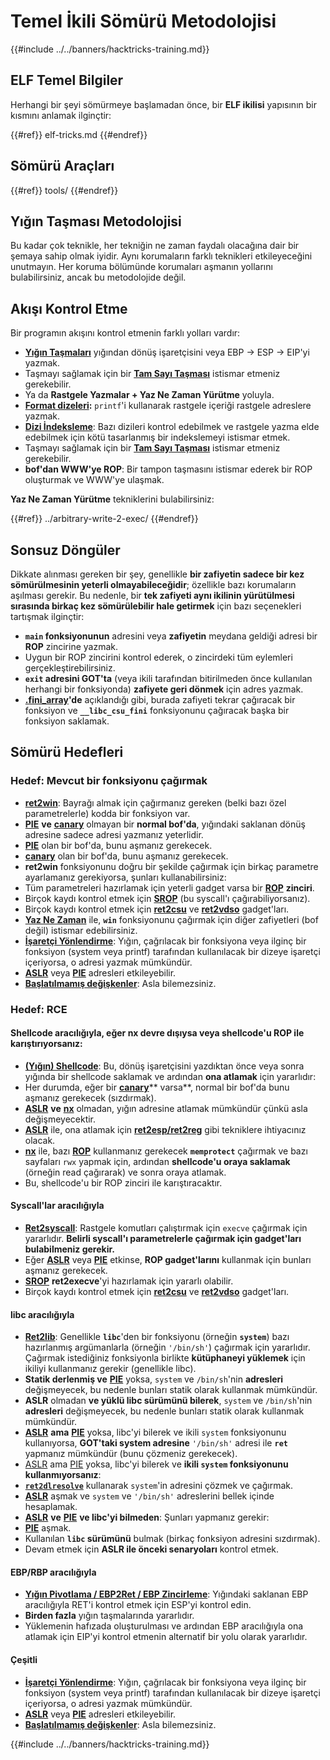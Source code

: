 # Temel İkili Sömürü Metodolojisi

{{#include ../../banners/hacktricks-training.md}}

## ELF Temel Bilgiler

Herhangi bir şeyi sömürmeye başlamadan önce, bir **ELF ikilisi** yapısının bir kısmını anlamak ilginçtir:

{{#ref}}
elf-tricks.md
{{#endref}}

## Sömürü Araçları

{{#ref}}
tools/
{{#endref}}

## Yığın Taşması Metodolojisi

Bu kadar çok teknikle, her tekniğin ne zaman faydalı olacağına dair bir şemaya sahip olmak iyidir. Aynı korumaların farklı teknikleri etkileyeceğini unutmayın. Her koruma bölümünde korumaları aşmanın yollarını bulabilirsiniz, ancak bu metodolojide değil.

## Akışı Kontrol Etme

Bir programın akışını kontrol etmenin farklı yolları vardır:

- [**Yığın Taşmaları**](../stack-overflow/index.html) yığından dönüş işaretçisini veya EBP -> ESP -> EIP'yi yazmak.
- Taşmayı sağlamak için bir [**Tam Sayı Taşması**](../integer-overflow.md) istismar etmeniz gerekebilir.
- Ya da **Rastgele Yazmalar + Yaz Ne Zaman Yürütme** yoluyla.
- [**Format dizeleri**](../format-strings/index.html)**:** `printf`'i kullanarak rastgele içeriği rastgele adreslere yazmak.
- [**Dizi İndeksleme**](../array-indexing.md): Bazı dizileri kontrol edebilmek ve rastgele yazma elde edebilmek için kötü tasarlanmış bir indekslemeyi istismar etmek.
- Taşmayı sağlamak için bir [**Tam Sayı Taşması**](../integer-overflow.md) istismar etmeniz gerekebilir.
- **bof'dan WWW'ye ROP**: Bir tampon taşmasını istismar ederek bir ROP oluşturmak ve WWW'ye ulaşmak.

**Yaz Ne Zaman Yürütme** tekniklerini bulabilirsiniz:

{{#ref}}
../arbitrary-write-2-exec/
{{#endref}}

## Sonsuz Döngüler

Dikkate alınması gereken bir şey, genellikle **bir zafiyetin sadece bir kez sömürülmesinin yeterli olmayabileceğidir**; özellikle bazı korumaların aşılması gerekir. Bu nedenle, bir **tek zafiyeti aynı ikilinin yürütülmesi sırasında birkaç kez sömürülebilir hale getirmek** için bazı seçenekleri tartışmak ilginçtir:

- **`main` fonksiyonunun** adresini veya **zafiyetin** meydana geldiği adresi bir **ROP** zincirine yazmak.
- Uygun bir ROP zincirini kontrol ederek, o zincirdeki tüm eylemleri gerçekleştirebilirsiniz.
- **`exit` adresini GOT'ta** (veya ikili tarafından bitirilmeden önce kullanılan herhangi bir fonksiyonda) **zafiyete geri dönmek** için adres yazmak.
- [**.fini_array**](../arbitrary-write-2-exec/www2exec-.dtors-and-.fini_array.md#eternal-loop)**'de** açıklandığı gibi, burada zafiyeti tekrar çağıracak bir fonksiyon ve **`__libc_csu_fini`** fonksiyonunu çağıracak başka bir fonksiyon saklamak.

## Sömürü Hedefleri

### Hedef: Mevcut bir fonksiyonu çağırmak

- [**ret2win**](#ret2win): Bayrağı almak için çağırmanız gereken (belki bazı özel parametrelerle) kodda bir fonksiyon var.
- [**PIE**](../common-binary-protections-and-bypasses/pie/index.html) **ve** [**canary**](../common-binary-protections-and-bypasses/stack-canaries/index.html) olmayan bir **normal bof'da**, yığındaki saklanan dönüş adresine sadece adresi yazmanız yeterlidir.
- [**PIE**](../common-binary-protections-and-bypasses/pie/index.html) olan bir bof'da, bunu aşmanız gerekecek.
- [**canary**](../common-binary-protections-and-bypasses/stack-canaries/index.html) olan bir bof'da, bunu aşmanız gerekecek.
- **ret2win** fonksiyonunu doğru bir şekilde çağırmak için birkaç parametre ayarlamanız gerekiyorsa, şunları kullanabilirsiniz:
- Tüm parametreleri hazırlamak için yeterli gadget varsa bir [**ROP**](#rop-and-ret2...-techniques) **zinciri**.
- Birçok kaydı kontrol etmek için [**SROP**](../rop-return-oriented-programing/srop-sigreturn-oriented-programming/index.html) (bu syscall'ı çağırabiliyorsanız).
- Birçok kaydı kontrol etmek için [**ret2csu**](../rop-return-oriented-programing/ret2csu.md) ve [**ret2vdso**](../rop-return-oriented-programing/ret2vdso.md) gadget'ları.
- [**Yaz Ne Zaman**](../arbitrary-write-2-exec/index.html) ile, **`win`** fonksiyonunu çağırmak için diğer zafiyetleri (bof değil) istismar edebilirsiniz.
- [**İşaretçi Yönlendirme**](../stack-overflow/pointer-redirecting.md): Yığın, çağrılacak bir fonksiyona veya ilginç bir fonksiyon (system veya printf) tarafından kullanılacak bir dizeye işaretçi içeriyorsa, o adresi yazmak mümkündür.
- [**ASLR**](../common-binary-protections-and-bypasses/aslr/index.html) veya [**PIE**](../common-binary-protections-and-bypasses/pie/index.html) adresleri etkileyebilir.
- [**Başlatılmamış değişkenler**](../stack-overflow/uninitialized-variables.md): Asla bilemezsiniz.

### Hedef: RCE

#### Shellcode aracılığıyla, eğer nx devre dışıysa veya shellcode'u ROP ile karıştırıyorsanız:

- [**(Yığın) Shellcode**](#stack-shellcode): Bu, dönüş işaretçisini yazdıktan önce veya sonra yığında bir shellcode saklamak ve ardından **ona atlamak** için yararlıdır:
- Her durumda, eğer bir [**canary**](../common-binary-protections-and-bypasses/stack-canaries/index.html)** varsa**, normal bir bof'da bunu aşmanız gerekecek (sızdırmak).
- [**ASLR**](../common-binary-protections-and-bypasses/aslr/index.html) **ve** [**nx**](../common-binary-protections-and-bypasses/no-exec-nx.md) olmadan, yığın adresine atlamak mümkündür çünkü asla değişmeyecektir.
- [**ASLR**](../common-binary-protections-and-bypasses/aslr/index.html) ile, ona atlamak için [**ret2esp/ret2reg**](../rop-return-oriented-programing/ret2esp-ret2reg.md) gibi tekniklere ihtiyacınız olacak.
- [**nx**](../common-binary-protections-and-bypasses/no-exec-nx.md) ile, bazı [**ROP**](../rop-return-oriented-programing/index.html) kullanmanız gerekecek **`memprotect`** çağırmak ve bazı sayfaları `rwx` yapmak için, ardından **shellcode'u oraya saklamak** (örneğin read çağırarak) ve sonra oraya atlamak.
- Bu, shellcode'u bir ROP zinciri ile karıştıracaktır.

#### Syscall'lar aracılığıyla

- [**Ret2syscall**](../rop-return-oriented-programing/rop-syscall-execv/index.html): Rastgele komutları çalıştırmak için `execve` çağırmak için yararlıdır. **Belirli syscall'ı parametrelerle çağırmak için gadget'ları bulabilmeniz gerekir.**
- Eğer [**ASLR**](../common-binary-protections-and-bypasses/aslr/index.html) veya [**PIE**](../common-binary-protections-and-bypasses/pie/index.html) etkinse, **ROP gadget'larını** kullanmak için bunları aşmanız gerekecek.
- [**SROP**](../rop-return-oriented-programing/srop-sigreturn-oriented-programming/index.html) **ret2execve**'yi hazırlamak için yararlı olabilir.
- Birçok kaydı kontrol etmek için [**ret2csu**](../rop-return-oriented-programing/ret2csu.md) ve [**ret2vdso**](../rop-return-oriented-programing/ret2vdso.md) gadget'ları.

#### libc aracılığıyla

- [**Ret2lib**](../rop-return-oriented-programing/ret2lib/index.html): Genellikle **`libc`**'den bir fonksiyonu (örneğin **`system`**) bazı hazırlanmış argümanlarla (örneğin `'/bin/sh'`) çağırmak için yararlıdır. Çağırmak istediğiniz fonksiyonla birlikte **kütüphaneyi yüklemek** için ikiliyi kullanmanız gerekir (genellikle libc).
- **Statik derlenmiş ve** [**PIE**](../common-binary-protections-and-bypasses/pie/index.html) yoksa, `system` ve `/bin/sh`'nin **adresleri** değişmeyecek, bu nedenle bunları statik olarak kullanmak mümkündür.
- **ASLR** olmadan **ve yüklü libc sürümünü bilerek**, `system` ve `/bin/sh`'nin **adresleri** değişmeyecek, bu nedenle bunları statik olarak kullanmak mümkündür.
- [**ASLR**](../common-binary-protections-and-bypasses/aslr/index.html) **ama** [**PIE**](../common-binary-protections-and-bypasses/pie/index.html) yoksa, libc'yi bilerek ve ikili `system` fonksiyonunu kullanıyorsa, **GOT'taki system adresine** `'/bin/sh'` adresi ile **`ret`** yapmanız mümkündür (bunu çözmeniz gerekecek).
- [ASLR](../common-binary-protections-and-bypasses/aslr/index.html) ama [PIE](../common-binary-protections-and-bypasses/pie/index.html) yoksa, libc'yi bilerek ve **ikili `system` fonksiyonunu kullanmıyorsanız**:
- [**`ret2dlresolve`**](../rop-return-oriented-programing/ret2dlresolve.md) kullanarak `system`'in adresini çözmek ve çağırmak.
- [**ASLR**](../common-binary-protections-and-bypasses/aslr/index.html) aşmak ve `system` ve `'/bin/sh'` adreslerini bellek içinde hesaplamak.
- [**ASLR**](../common-binary-protections-and-bypasses/aslr/index.html) **ve** [**PIE**](../common-binary-protections-and-bypasses/pie/index.html) **ve libc'yi bilmeden**: Şunları yapmanız gerekir:
- [**PIE**](../common-binary-protections-and-bypasses/pie/index.html) aşmak.
- Kullanılan **`libc` sürümünü** bulmak (birkaç fonksiyon adresini sızdırmak).
- Devam etmek için **ASLR ile önceki senaryoları** kontrol etmek.

#### EBP/RBP aracılığıyla

- [**Yığın Pivotlama / EBP2Ret / EBP Zincirleme**](../stack-overflow/stack-pivoting-ebp2ret-ebp-chaining.md): Yığındaki saklanan EBP aracılığıyla RET'i kontrol etmek için ESP'yi kontrol edin.
- **Birden fazla** yığın taşmalarında yararlıdır.
- Yüklemenin hafızada oluşturulması ve ardından EBP aracılığıyla ona atlamak için EIP'yi kontrol etmenin alternatif bir yolu olarak yararlıdır.

#### Çeşitli

- [**İşaretçi Yönlendirme**](../stack-overflow/pointer-redirecting.md): Yığın, çağrılacak bir fonksiyona veya ilginç bir fonksiyon (system veya printf) tarafından kullanılacak bir dizeye işaretçi içeriyorsa, o adresi yazmak mümkündür.
- [**ASLR**](../common-binary-protections-and-bypasses/aslr/index.html) veya [**PIE**](../common-binary-protections-and-bypasses/pie/index.html) adresleri etkileyebilir.
- [**Başlatılmamış değişkenler**](../stack-overflow/uninitialized-variables.md): Asla bilemezsiniz.

{{#include ../../banners/hacktricks-training.md}}
